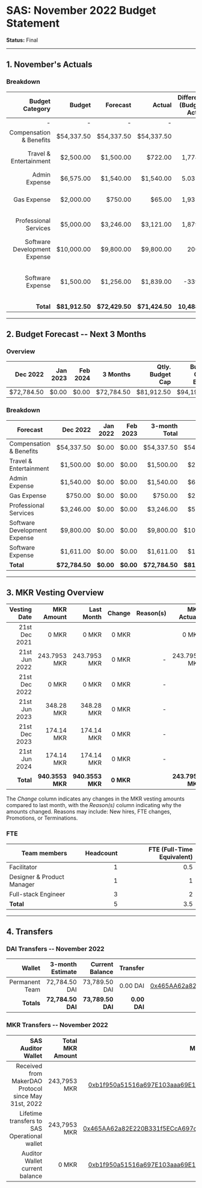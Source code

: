 # SAS: November 2022 Budget Statement

**Status:** Final

---
## 1. November's Actuals

### Breakdown

| Budget Category                          | Budget       | Forecast      | Actual       |Difference (Budget - Actual)|Difference (Forecast - Actual)|   Payments   |   Comment     |
|-----------------------------------------:|-------------:|--------------:|-------------:|---------------------------:|-----------------------------:|-------------:|--------------:|
|                                         -|             -|              -|             -|                           -|                             -|    $71,424.50|              -|
| Compensation & Benefits                  |    $54,337.50|     $54,337.50|    $54,337.50|                           0|                             0|             -|              -|  
| Travel & Entertainment                   |     $2,500.00|      $1,500.00|       $722.00|                    1,778.00|                        778.00|             -|Less traveling than planned|
| Admin Expense                            |     $6,575.00|      $1,540.00|     $1,540.00|                    5.035.00|                             0|             -|              |
| Gas Expense                              |     $2,000.00|        $750.00|        $65.00|                    1,935.00|                        685.00|             -|lower gas fees than expected|
| Professional Services                    |     $5,000.00|      $3,246.00|     $3,121.00|                    1,879.00|                        125.00|             -|Spend less on legal advisor|              -|
| Software Development Expense             |    $10,000.00|      $9,800.00|     $9,800.00|                      200.00|                             0|             -|               |
| Software Expense                         |     $1,500.00|      $1,256.00|     $1,839.00|                     -339.00|                       -583.00|             -|higher infrasturcture costs due to simiulation testing |
| **Total**                                |**$81,912.50**| **$72,429.50**|**$71,424.50**|               **10,488.00**|                   **1005.00**|**$71,424.50**|              -|

---

## 2. Budget Forecast -- Next 3 Months

### Overview

| Dec  2022  |  Jan 2023  |   Feb 2024 |  3 Months  |Qtly. Budget Cap|Budget Cap + Buffer|
| ----------:| ----------:| ----------:| ----------:| --------------:| -----------------:|
| $72,784.50 |       $0.00|       $0.00|  $72,784.50|      $81,912.50|         $94,199.38|

### Breakdown

| Forecast                            |   Dec 2022    |  Jan  2022    |   Feb  2023  | 3-month Total |   Budget Cap  |
|-------------------------------------|--------------:|--------------:|-------------:|--------------:|--------------:|
| Compensation & Benefits             |     $54,337.50|          $0.00|         $0.00|     $54,337.50|     $54,337.50|
| Travel & Entertainment              |      $1,500.00|          $0.00|         $0.00|      $1,500.00|      $2,500.00|
| Admin Expense                       |      $1,540.00|          $0.00|         $0.00|      $1,540.00|      $6,575.00|
| Gas Expense                         |        $750.00|          $0.00|         $0.00|        $750.00|      $2,000.00|
| Professional Services               |      $3,246.00|          $0.00|         $0.00|      $3,246.00|      $5,000.00|
| Software Development Expense        |      $9,800.00|          $0.00|         $0.00|      $9,800.00|     $10,000.00|
| Software Expense                    |      $1,611.00|          $0.00|         $0.00|      $1,611.00|      $1,500.00|
| **Total**                           | **$72,784.50**|      **$0.00**|     **$0.00**| **$72,784.50**| **$81,912.50**|


---

## 3. MKR Vesting Overview


|  Vesting Date         |       MKR Amount |    Last Month  |  Change |      Reason(s) |   MKR Actuals   |
|----------------------:|-----------------:|---------------:|--------:|---------------:|----------------:|
|  21st Dec 2021        |            0 MKR |          0 MKR |   0 MKR |                |           0 MKR |
|  21st Jun 2022        |     243.7953 MKR |   243.7953 MKR |   0 MKR |              - |    243.7953 MKR |
|  21st Dec 2022        |            0 MKR |          0 MKR |   0 MKR |              - |               - |
|  21st Jun 2023        |       348.28 MKR |     348.28 MKR |   0 MKR |              - |               - |
|  21st Dec 2023        |       174.14 MKR |     174.14 MKR |   0 MKR |              - |               - |
|  21st Jun 2024        |       174.14 MKR |     174.14 MKR |   0 MKR |              - |               - |
|  **Total**            | **940.3553 MKR** |**940.3553 MKR**|**0 MKR**|                |**243.7953 MKR** |

The *Change* column indicates any changes in the MKR vesting amounts compared to last month, with the *Reason(s)* column indicating why the amounts changed. Reasons may include: New hires, FTE changes, Promotions, or Terminations.

### FTE

| Team members              |Headcount|FTE (Full-Time Equivalent)|
|---------------------------|--------:|-------------------------:|
| Facilitator               |1        |0.5                       |
| Designer & Product Manager|1        |1                         |
| Full-stack Engineer       |3        |2                         |
| **Total**                 |5        |3.5                       |

---

## 4. Transfers

### DAI Transfers -- November 2022

|           Wallet|  3-month Estimate|   Current Balance|          Transfer|                         Multi-sig Address|
|----------------:|-----------------:|-----------------:|-----------------:|-----------------------------------------:|
|   Permanent Team|     72,784.50 DAI|     73,789.50 DAI|          0.00 DAI|[0x465AA62a82E220B331f5ECcA697c20E89554B298](https://gnosis-safe.io/app/eth:0x465AA62a82E220B331f5ECcA697c20E89554B298/transactions/history)|
|       **Totals**| **72,784.50 DAI**| **73,789.50 DAI**|      **0.00 DAI**|                                          |

### MKR Transfers -- November 2022

|  SAS Auditor Wallet                                  | Total MKR Amount |                           Multi-sig Address |
|-----------------------------------------------------:|-----------------:|--------------------------------------------:|
| Received from MakerDAO Protocol since May 31st, 2022 |     243,7953 MKR |[0xb1f950a51516a697E103aaa69E152d839182f6Fe](https://gnosis-safe.io/app/eth:0xb1f950a51516a697E103aaa69E152d839182f6Fe/transactions/history)|
| Lifetime transfers to SAS Operational wallet         |     243,7953 MKR |[0x465AA62a82E220B331f5ECcA697c20E89554B298](https://gnosis-safe.io/app/eth:0x465AA62a82E220B331f5ECcA697c20E89554B298/transactions/history)| 
| Auditor Wallet current balance                       |            0 MKR |[0xb1f950a51516a697E103aaa69E152d839182f6Fe](https://gnosis-safe.io/app/eth:0xb1f950a51516a697E103aaa69E152d839182f6Fe/transactions/history)| 



